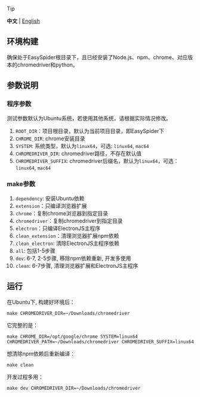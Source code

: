 > [!TIP]
> **中文** | [English](MAKEFILE_README_EN.md) 
>



## 环境构建
确保处于EasySpider根目录下，且已经安装了Node.js、npm、chrome、对应版本的chromedriver和python。   

## 参数说明

### 程序参数
测试参数默认为Ubuntu系统，若使用其他系统，请根据实际情况修改。   
1. `ROOT_DIR`：项目根目录，默认为当前项目目录，即EasySpider下
2. `CHROME_DIR`: chrome安装目录
3. `SYSTEM`: 系统类型，默认为`linux64`，可选: `linux64`, `mac64`
4. `CHROMEDRIVER_DIR`: chromedriver路径，不存在默认值
5. `CHROMEDRIVER_SUFFIX`: chromedriver后缀名，默认为`linux64`，可选：`linux64`, `mac64`

### make参数
1. `dependency`: 安装Ubuntu依赖
2. `extension`：只编译浏览器扩展
3. `chrome`：复制chrome浏览器到指定目录
4. `chromedriver`：复制chromedriver到指定目录
5. `electron`：只编译ElectronJS主程序
6. `clean_extension`：清理浏览器扩展npm依赖
7. `clean_electron`: 清除ElectronJS主程序依赖
8. `all`: 包括1-5步骤
9. `dev`: 6-7, 2-5步骤, 移除npm依赖重新, 开发多使用
10. `clean`: 6-7步骤, 清理浏览器扩展和ElectronJS主程序

## 运行
在Ubuntu下, 构建好环境后：
```shell
make CHROMEDRIVER_DIR=~/Downloads/chromedriver
```
它完整的是：
```shell
make CHROME_DIR=/opt/google/chrome SYSTEM=linux64 CHROMEDRIVER_PATH=~/Downloads/chromedriver CHROMEDRIVER_SUFFIX=linux64
```
想清除npm依赖后重新编译：
```shell
make clean
```
开发过程多用：
```shell
make dev CHROMEDRIVER_DIR=~/Downloads/chromedriver
```
